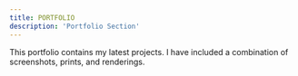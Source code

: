 ```yaml
---
title: PORTFOLIO
description: 'Portfolio Section'
---
```


This portfolio contains my latest projects. I have included a combination of screenshots, prints,
and renderings.